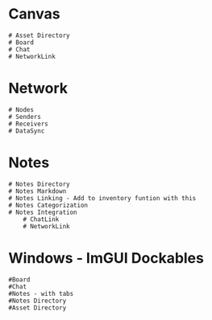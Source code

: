 # Canvas
	# Asset Directory
	# Board
	# Chat
	# NetworkLink

# Network
	# Nodes
	# Senders
	# Receivers
	# DataSync

# Notes
	# Notes Directory
	# Notes Markdown
	# Notes Linking - Add to inventory funtion with this
	# Notes Categorization
	# Notes Integration
		# ChatLink
		# NetworkLink

# Windows - ImGUI Dockables
	#Board
	#Chat
	#Notes - with tabs
	#Notes Directory
	#Asset Directory
	